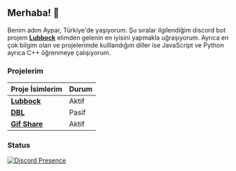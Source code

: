 ## Merhaba! 👋
Benim adım Aypar, Türkiye'de yaşıyorum. Şu sıralar ilgilendiğim discord bot projem **[Lubbock](https://discordbotlist.com/bots/shirakiin)** elimden gelenin en iyisini yapmakla uğraşıyorum. Ayrıca en çok bilgim olan ve projelerimde kulllandığım diller ise JavaScript ve Python ayrıca C++ öğrenmeye çalışıyorum.

### Projelerim
|                    Proje İsimlerim                                                 |    Durum |
| ---------------------------------------------------------------------------------- | -------- |
| **[Lubbock](https://discordbotlist.com/bots/shirakiin)**                           |   Aktif  |
| **[DBL](https://discordbot.org)**                                                  |   Pasif  |
| **[Gif Share](https://discord.gg/PR436DVrSB)**                                     |   Aktif  |

### Status
[![Discord Presence](https://lanyard-profile-readme.vercel.app/api/827093327853387776?bg=0d1117)](https://discord.com/users/827093327853387776)
